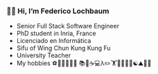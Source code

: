 ### 👋🙂 Hi, I’m Federico Lochbaum


- Senior Full Stack Software Engineer
- PhD student in Inria, France
- Licenciado en Informática
- Sifu of Wing Chun Kung Kung Fu
- University Teacher
- My hobbies ⚽🧤🎾🏓🏹🎯 📚📗☕💻λ✏️🏋️🧗🧘‍♂️🥊☯⛰️🚶‍♂️

<!---
FedeLoch/FedeLoch is a ✨ special ✨ repository because its `README.md` (this file) appears on your GitHub profile.
You can click the Preview link to take a look at your changes.
--->
